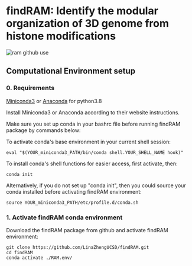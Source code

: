 # findRAM: Identify the modular organization of 3D genome from histone modifications
![ram github use](https://user-images.githubusercontent.com/32208663/163657693-0a571016-e56f-467d-a27e-b59d4bad6919.png)

## Computational Environment setup
### 0. Requirements
[Miniconda3](https://docs.conda.io/en/latest/miniconda.html) or [Anaconda](https://www.anaconda.com/products/distribution) for python3.8  

Install Miniconda3 or Anaconda according to their website instructions. 
   
Make sure you set up conda in your bashrc file before running findRAM package by commands below:  

To activate conda's base environment in your current shell session:   
```
eval "$(YOUR_miniconda3_PATH/bin/conda shell.YOUR_SHELL_NAME hook)"
```

To install conda's shell functions for easier access, first activate, then:   
```
conda init
```
Alternatively, if you do not set up "conda init", then you could source your conda installed before activating findRAM environment:   
```
source YOUR_miniconda3_PATH/etc/profile.d/conda.sh
```
   
### 1. Activate findRAM conda environment
Download the findRAM package from github and activate findRAM environment:   
```
git clone https://github.com/LinaZhengUCSD/findRAM.git
cd findRAM
conda activate ./RAM.env/
```

